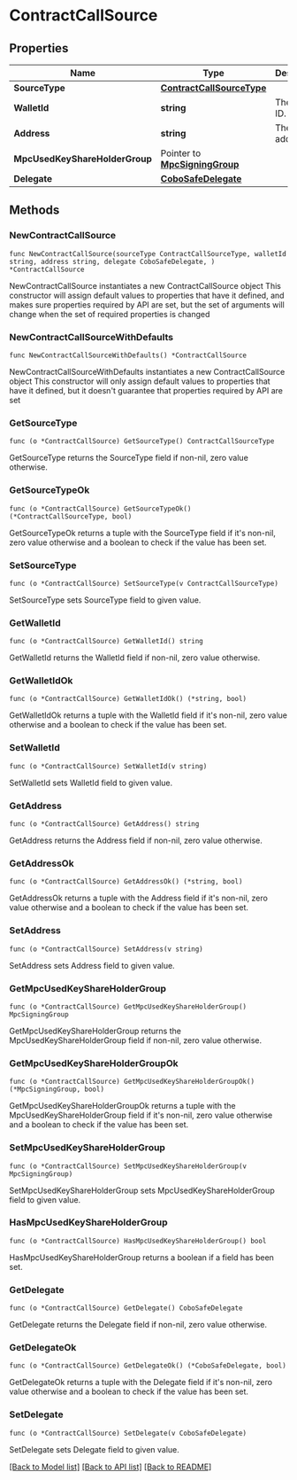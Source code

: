 # ContractCallSource

## Properties

Name | Type | Description | Notes
------------ | ------------- | ------------- | -------------
**SourceType** | [**ContractCallSourceType**](ContractCallSourceType.md) |  | 
**WalletId** | **string** | The wallet ID. | 
**Address** | **string** | The wallet address. | 
**MpcUsedKeyShareHolderGroup** | Pointer to [**MpcSigningGroup**](MpcSigningGroup.md) |  | [optional] 
**Delegate** | [**CoboSafeDelegate**](CoboSafeDelegate.md) |  | 

## Methods

### NewContractCallSource

`func NewContractCallSource(sourceType ContractCallSourceType, walletId string, address string, delegate CoboSafeDelegate, ) *ContractCallSource`

NewContractCallSource instantiates a new ContractCallSource object
This constructor will assign default values to properties that have it defined,
and makes sure properties required by API are set, but the set of arguments
will change when the set of required properties is changed

### NewContractCallSourceWithDefaults

`func NewContractCallSourceWithDefaults() *ContractCallSource`

NewContractCallSourceWithDefaults instantiates a new ContractCallSource object
This constructor will only assign default values to properties that have it defined,
but it doesn't guarantee that properties required by API are set

### GetSourceType

`func (o *ContractCallSource) GetSourceType() ContractCallSourceType`

GetSourceType returns the SourceType field if non-nil, zero value otherwise.

### GetSourceTypeOk

`func (o *ContractCallSource) GetSourceTypeOk() (*ContractCallSourceType, bool)`

GetSourceTypeOk returns a tuple with the SourceType field if it's non-nil, zero value otherwise
and a boolean to check if the value has been set.

### SetSourceType

`func (o *ContractCallSource) SetSourceType(v ContractCallSourceType)`

SetSourceType sets SourceType field to given value.


### GetWalletId

`func (o *ContractCallSource) GetWalletId() string`

GetWalletId returns the WalletId field if non-nil, zero value otherwise.

### GetWalletIdOk

`func (o *ContractCallSource) GetWalletIdOk() (*string, bool)`

GetWalletIdOk returns a tuple with the WalletId field if it's non-nil, zero value otherwise
and a boolean to check if the value has been set.

### SetWalletId

`func (o *ContractCallSource) SetWalletId(v string)`

SetWalletId sets WalletId field to given value.


### GetAddress

`func (o *ContractCallSource) GetAddress() string`

GetAddress returns the Address field if non-nil, zero value otherwise.

### GetAddressOk

`func (o *ContractCallSource) GetAddressOk() (*string, bool)`

GetAddressOk returns a tuple with the Address field if it's non-nil, zero value otherwise
and a boolean to check if the value has been set.

### SetAddress

`func (o *ContractCallSource) SetAddress(v string)`

SetAddress sets Address field to given value.


### GetMpcUsedKeyShareHolderGroup

`func (o *ContractCallSource) GetMpcUsedKeyShareHolderGroup() MpcSigningGroup`

GetMpcUsedKeyShareHolderGroup returns the MpcUsedKeyShareHolderGroup field if non-nil, zero value otherwise.

### GetMpcUsedKeyShareHolderGroupOk

`func (o *ContractCallSource) GetMpcUsedKeyShareHolderGroupOk() (*MpcSigningGroup, bool)`

GetMpcUsedKeyShareHolderGroupOk returns a tuple with the MpcUsedKeyShareHolderGroup field if it's non-nil, zero value otherwise
and a boolean to check if the value has been set.

### SetMpcUsedKeyShareHolderGroup

`func (o *ContractCallSource) SetMpcUsedKeyShareHolderGroup(v MpcSigningGroup)`

SetMpcUsedKeyShareHolderGroup sets MpcUsedKeyShareHolderGroup field to given value.

### HasMpcUsedKeyShareHolderGroup

`func (o *ContractCallSource) HasMpcUsedKeyShareHolderGroup() bool`

HasMpcUsedKeyShareHolderGroup returns a boolean if a field has been set.

### GetDelegate

`func (o *ContractCallSource) GetDelegate() CoboSafeDelegate`

GetDelegate returns the Delegate field if non-nil, zero value otherwise.

### GetDelegateOk

`func (o *ContractCallSource) GetDelegateOk() (*CoboSafeDelegate, bool)`

GetDelegateOk returns a tuple with the Delegate field if it's non-nil, zero value otherwise
and a boolean to check if the value has been set.

### SetDelegate

`func (o *ContractCallSource) SetDelegate(v CoboSafeDelegate)`

SetDelegate sets Delegate field to given value.



[[Back to Model list]](../README.md#documentation-for-models) [[Back to API list]](../README.md#documentation-for-api-endpoints) [[Back to README]](../README.md)



